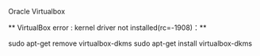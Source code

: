 Oracle Virtualbox

** VirtualBox error : kernel driver not installed(rc=-1908)：**

sudo apt-get remove virtualbox-dkms
sudo apt-get install virtualbox-dkms